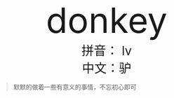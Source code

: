 
<div style="text-align: center;">
  <div style="font-size: 80px;">donkey</div>
  <div style="font-size: 28px;">拼音： lv<br/>中文：驴</div>
</div>

> 默默的做着一些有意义的事情，不忘初心即可






